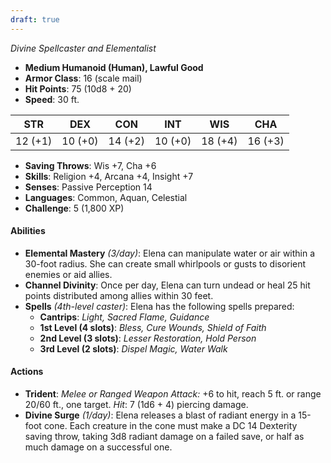 ```yaml
---
draft: true
---
```


_Divine Spellcaster and Elementalist_

- **Medium Humanoid (Human), Lawful Good**
- **Armor Class**: 16 (scale mail)
- **Hit Points**: 75 (10d8 + 20)
- **Speed**: 30 ft.

|STR|DEX|CON|INT|WIS|CHA|
|---|---|---|---|---|---|
|12 (+1)|10 (+0)|14 (+2)|10 (+0)|18 (+4)|16 (+3)|

- **Saving Throws**: Wis +7, Cha +6
- **Skills**: Religion +4, Arcana +4, Insight +7
- **Senses**: Passive Perception 14
- **Languages**: Common, Aquan, Celestial
- **Challenge**: 5 (1,800 XP)

#### **Abilities**

- **Elemental Mastery** _(3/day)_: Elena can manipulate water or air within a 30-foot radius. She can create small whirlpools or gusts to disorient enemies or aid allies.
- **Channel Divinity**: Once per day, Elena can turn undead or heal 25 hit points distributed among allies within 30 feet.
- **Spells** _(4th-level caster)_: Elena has the following spells prepared:
    - **Cantrips**: _Light, Sacred Flame, Guidance_
    - **1st Level (4 slots)**: _Bless, Cure Wounds, Shield of Faith_
    - **2nd Level (3 slots)**: _Lesser Restoration, Hold Person_
    - **3rd Level (2 slots)**: _Dispel Magic, Water Walk_

#### **Actions**

- **Trident**: _Melee or Ranged Weapon Attack:_ +6 to hit, reach 5 ft. or range 20/60 ft., one target. _Hit_: 7 (1d6 + 4) piercing damage.
- **Divine Surge** _(1/day)_: Elena releases a blast of radiant energy in a 15-foot cone. Each creature in the cone must make a DC 14 Dexterity saving throw, taking 3d8 radiant damage on a failed save, or half as much damage on a successful one.